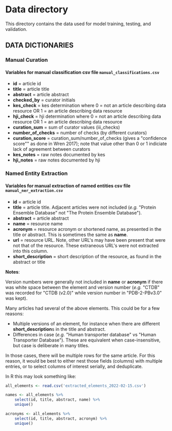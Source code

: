 # Data directory

This directory contains the data used for model training, testing, and validation.

## DATA DICTIONARIES

### Manual Curation

#### Variables for manual classification csv file `manual_classifications.csv`

* **id** = article id
* **title** = article title
* **abstract** = article abstract
* **checked_by** = curator initials
* **kes_check** = kes determination where 0 = not an article describing data resource OR 1 = an article describing data resource
* **hji_check** = hji determination where 0 = not an article describing data resource OR 1 = an article describing data resource
* **curation_sum** = sum of curator values (iii_checks)
* **number_of_checks** = number of checks (by different curators)
* **curation_score** = curation_sum/number_of_checks (gives a "confidence score"" as done in Wren 2017); note that value other than 0 or 1 indiciate lack of agreement between curators
* **kes_notes** = raw notes documented by kes
* **hji_notes** = raw notes documented by hji

### Named Entity Extraction

#### Variables for manual extraction of named entities csv file `manual_ner_extraction.csv`

* **id** = article id
* **title** = article title. Adjacent articles were not included (*e.g.* "Protein Ensemble Database" not "The Protein Ensemble Database").
* **abstract** = article abstract
* **name** = resource name
* **acronym** = resource acronym or shortened name, as presented in the title or abstract. This is sometimes the same as **name**.
* **url** = resource URL. Note, other URL's may have been present that were not that of the resource. These extraneous URL's were not extracted into this column.
* **short_description** = short description of the resource, as found in the abstract or title

**Notes**:

Version numbers were generally not included in **name** or **acronym** if there was white space between the element and version number (*e.g.* "CTDB" was recorded for "CTDB (v2.0)" while version number in "PDB-2-PBv3.0" was kept).

Many articles had several of the above elements. This could be for a few reasons:

* Multiple versions of an element, for instance when there are different **short_description**s in the title and abstract.
* Differences in case (*e.g.* "Human transporter database" vs "Human Transporter Database"). These are equivalent when case-insensitive, but case is deliberate in many titles.



In those cases, there will be multiple rows for the same article. For this reason, it would be best to either nest those fields (columns) with multiple entries, or to select columns of interest serially, and deduplicate.

In R this may look something like:

```R
all_elements <- read.csv('extracted_elements_2022-02-15.csv')

names <- all_elements %>%
    select(id, title, abstract, name) %>%
    unique()

acronyms <- all_elements %>%
    select(id, title, abstract, acronym) %>%
    unique()
```